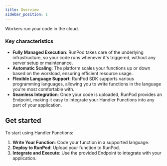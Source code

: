 ```yaml
---
title: Overview
sidebar_position: 1
---
```


Workers run your code in the cloud.

### Key characteristics

- **Fully Managed Execution**: RunPod takes care of the underlying infrastructure, so your code runs whenever it's triggered, without any server setup or maintenance.
- **Automatic Scaling**: The platform scales your functions up or down based on the workload, ensuring efficient resource usage.
- **Flexible Language Support**: RunPod SDK supports various programming languages, allowing you to write functions in the language you're most comfortable with.
- **Seamless Integration**: Once your code is uploaded, RunPod provides an Endpoint, making it easy to integrate your Handler Functions into any part of your application.

## Get started

To start using Handler Functions:

1. **Write Your Function**: Code your function in a supported language.
2. **Deploy to RunPod**: Upload your function to RunPod.
3. **Integrate and Execute**: Use the provided Endpoint to integrate with your application.
